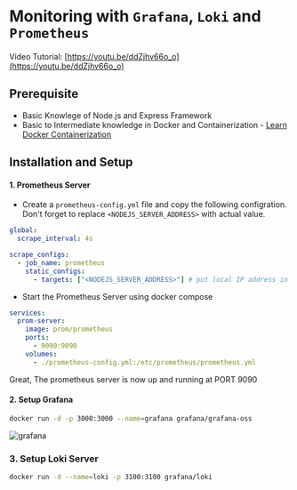 # Monitoring with `Grafana`, `Loki` and `Prometheus`

Video Tutorial: [https://youtu.be/ddZjhv66o_o](https://youtu.be/ddZjhv66o_o)

## Prerequisite
- Basic Knowlege of Node.js and Express Framework
- Basic to Intermediate knowledge in Docker and Containerization - [Learn Docker Containerization](https://learn.piyushgarg.dev/learn/docker)

## Installation and Setup
#### 1. Prometheus Server
- Create a `prometheus-config.yml` file and copy the following configration. Don't forget to replace `<NODEJS_SERVER_ADDRESS>` with actual value.
```yml
global:
  scrape_interval: 4s

scrape_configs:
  - job_name: prometheus
    static_configs:
      - targets: ["<NODEJS_SERVER_ADDRESS>"] # put local IP address in case of local host
```
- Start the Prometheus Server using docker compose
```yml
services:
  prom-server:
    image: prom/prometheus
    ports:
      - 9090:9090
    volumes:
      - ./prometheus-config.yml:/etc/prometheus/prometheus.yml
```
Great, The prometheus server is now up and running at PORT 9090

#### 2. Setup Grafana
```bash
docker run -d -p 3000:3000 --name=grafana grafana/grafana-oss
```
![grafana](https://grafana.com/static/img/grafana/showcase_visualize.jpg)

### 3. Setup Loki Server
```bash
docker run -d --name=loki -p 3100:3100 grafana/loki
```

